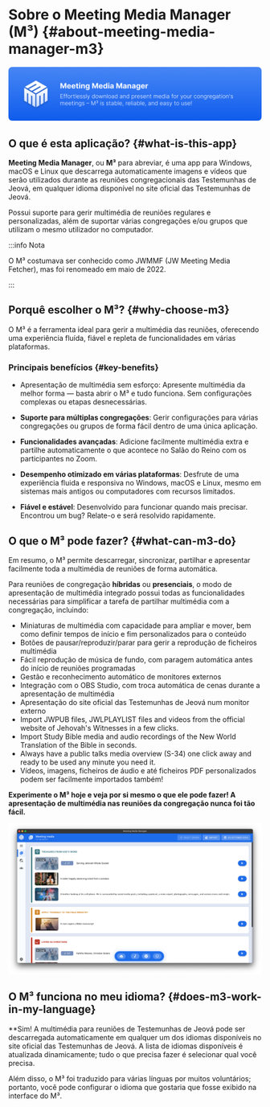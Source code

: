 # Sobre o Meeting Media Manager (M³) {#about-meeting-media-manager-m3}

![M³ banner](./../assets/m3-banner.png)

## O que é esta aplicação? {#what-is-this-app}

**Meeting Media Manager**, ou **M³** para abreviar, é uma app para Windows, macOS e Linux que descarrega automaticamente imagens e vídeos que serão utilizados durante as reuniões congregacionais das Testemunhas de Jeová, em qualquer idioma disponível no site oficial das Testemunhas de Jeová.

Possui suporte para gerir multimédia de reuniões regulares e personalizadas, além de suportar várias congregações e/ou grupos que utilizam o mesmo utilizador no computador.

:::info Nota

O M³ costumava ser conhecido como JWMMF (JW Meeting Media Fetcher), mas foi renomeado em maio de 2022.

:::

## Porquê escolher o M³? {#why-choose-m3}

O M³ é a ferramenta ideal para gerir a multimédia das reuniões, oferecendo uma experiência fluída, fiável e repleta de funcionalidades em várias plataformas.

### Principais benefícios {#key-benefits}

- Apresentação de multimédia sem esforço: Apresente multimédia da melhor forma — basta abrir o M³ e tudo funciona. Sem configurações complexas ou etapas desnecessárias.

- **Suporte para múltiplas congregações**: Gerir configurações para várias congregações ou grupos de forma fácil dentro de uma única aplicação.

- **Funcionalidades avançadas**: Adicione facilmente multimédia extra e partilhe automaticamente o que acontece no Salão do Reino com os participantes no Zoom.

- **Desempenho otimizado em várias plataformas**: Desfrute de uma experiência fluida e responsiva no Windows, macOS e Linux, mesmo em sistemas mais antigos ou computadores com recursos limitados.

- **Fiável e estável**: Desenvolvido para funcionar quando mais precisar. Encontrou um bug? Relate-o e será resolvido rapidamente.

## O que o M³ pode fazer? {#what-can-m3-do}

Em resumo, o M³ permite descarregar, sincronizar, partilhar e apresentar facilmente toda a multimédia de reuniões de forma automática.

Para reuniões de congregação **híbridas** ou **presenciais**, o modo de apresentação de multimédia integrado possui todas as funcionalidades necessárias para simplificar a tarefa de partilhar multimédia com a congregação, incluindo:

- Miniaturas de multimédia com capacidade para ampliar e mover, bem como definir tempos de início e fim personalizados para o conteúdo
- Botões de pausar/reproduzir/parar para gerir a reprodução de ficheiros multimédia
- Fácil reprodução de música de fundo, com paragem automática antes do início de reuniões programadas
- Gestão e reconhecimento automático de monitores externos
- Integração com o OBS Studio, com troca automática de cenas durante a apresentação de multimédia
- Apresentação do site oficial das Testemunhas de Jeová num monitor externo
- Import JWPUB files, JWLPLAYLIST files and videos from the official website of Jehovah's Witnesses in a few clicks.
- Import Study Bible media and audio recordings of the New World Translation of the Bible in seconds.
- Always have a public talks media overview (S-34) one click away and ready to be used any minute you need it.
- Vídeos, imagens, ficheiros de áudio e até ficheiros PDF personalizados podem ser facilmente importados também!

**Experimente o M³ hoje e veja por si mesmo o que ele pode fazer! A apresentação de multimédia nas reuniões da congregação nunca foi tão fácil.**

![M³ preview](./../assets/m3-preview.png)

## O M³ funciona no meu idioma? {#does-m3-work-in-my-language}

\*\*Sim! A multimédia para reuniões de Testemunhas de Jeová pode ser descarregada automaticamente em qualquer um dos idiomas disponíveis no site oficial das Testemunhas de Jeová. A lista de idiomas disponíveis é atualizada dinamicamente; tudo o que precisa fazer é selecionar qual você precisa.

Além disso, o M³ foi traduzido para várias línguas por muitos voluntários; portanto, você pode configurar o idioma que gostaria que fosse exibido na interface do M³.
